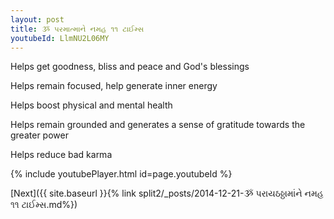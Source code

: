 ```yaml
---
layout: post
title: ૐ પરમાત્માને નમહ ૧૧ ટાઈમ્સ
youtubeId: LlmNU2L06MY
---
```

 
 
Helps get goodness, bliss and peace and God's blessings
 
Helps remain focused, help generate inner energy 
 
Helps boost physical and mental health 
 
Helps remain grounded and generates a sense of gratitude towards the greater power 
 
Helps reduce bad karma
 
 
 
 


{% include youtubePlayer.html id=page.youtubeId %}
 
[Next]({{ site.baseurl }}{% link  split2/_posts/2014-12-21-ૐ પરાયઠઠ્ઠામાંને નમહ ૧૧ ટાઈમ્સ.md%})
 
